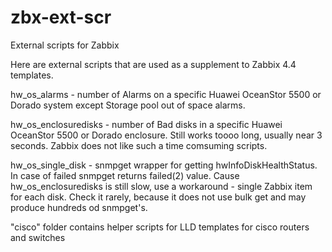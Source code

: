 # zbx-ext-scr
External scripts for Zabbix

Here are external scripts that are used as a supplement to Zabbix 4.4 templates.

hw_os_alarms - number of Alarms on a specific Huawei OceanStor 5500 or Dorado system except Storage pool out of space alarms.

hw_os_enclosuredisks - number of Bad disks in a specific Huawei OceanStor 5500 or Dorado enclosure.
Still works toooo long, usually near 3 seconds. Zabbix does not like such a time comsuming scripts.

hw_os_single_disk - snmpget wrapper for getting hwInfoDiskHealthStatus. In case of failed snmpget returns failed(2) value.
Cause hw_os_enclosuredisks is still slow, use a workaround - single Zabbix item for each disk. Check it rarely, because it does not use bulk get and may produce hundreds od snmpget's.

"cisco" folder contains helper scripts for LLD templates for cisco routers and switches
